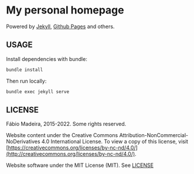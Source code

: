 # My personal homepage

Powered by [Jekyll](http://jekyllrb.com/), [Github Pages](https://pages.github.com/) and others.


## USAGE

Install dependencies with bundle:
```bash
bundle install
```

Then run locally:

```bash
bundle exec jekyll serve
```

## LICENSE

Fábio Madeira, 2015-2022. Some rights reserved.

Website content under the Creative Commons Attribution-NonCommercial-NoDerivatives 4.0 
International License. To view a copy of this license, 
visit [https://creativecommons.org/licenses/by-nc-nd/4.0/](http://creativecommons.org/licenses/by-nc-nd/4.0/).

Website software under the MIT License (MIT). See [LICENSE](LICENSE.md)
